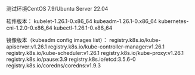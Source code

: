 测试环境CentOS 7.9/Ubuntu Server 22.04

软件版本：
kubelet-1.26.1-0.x86_64
kubeadm-1.26.1-0.x86_64
kubernetes-cni-1.2.0-0.x86_64
kubectl-1.26.1-0.x86_64

镜像版本（kubeadm config images list）：
registry.k8s.io/kube-apiserver:v1.26.1
registry.k8s.io/kube-controller-manager:v1.26.1
registry.k8s.io/kube-scheduler:v1.26.1
registry.k8s.io/kube-proxy:v1.26.1
registry.k8s.io/pause:3.9
registry.k8s.io/etcd:3.5.6-0
registry.k8s.io/coredns/coredns:v1.9.3
